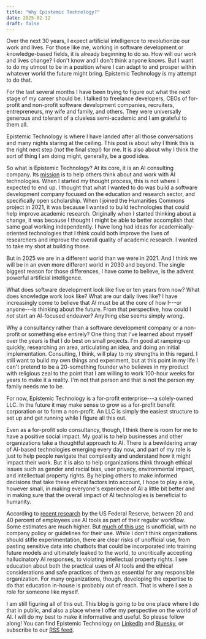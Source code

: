 ```yaml
---
title: "Why Epistemic Technology?"
date: 2025-02-12
draft: false
---
```


Over the next 30 years, I expect artificial intelligence to revolutionize our work and lives. For those like me, working in software development or knowledge-based fields, it is already beginning to do so. How will our work and lives change? I don't know and I don't think anyone knows. But I want to do my utmost to be in a position where I can adapt to and prosper within whatever world the future might bring. Epistemic Technology is my attempt to do that.

For the last several months I have been trying to figure out what the next stage of my career should be. I talked to freelance developers, CEOs of for-profit and non-profit software development companies, recruiters, entrepreneurs, my wife and family, and others. They were universally generous and tolerant of a clueless semi-academic and I am grateful to them all. 

Epistemic Technology is where I have landed after all those conversations and many nights staring at the ceiling. This post is about why I think this is the right next step (*not* the final step!) for me. It is also about why I think the sort of thing I am doing might, generally, be a good idea.

So what is Epistemic Technology? At its core, it is an AI consulting company. Its [mission](/mission/) is to help others think about and work with AI technologies. When I started my thought process, this is not where I expected to end up. I thought that what I wanted to do was build a software development company focused on the education and research sector, and specifically open scholarship. When I joined the Humanities Commons project in 2021, it was because I wanted to build technologies that could help improve academic research. Originally when I started thinking about a change, it was because I thought I might be able to better accomplish that same goal working independently. I have long had ideas for academically-oriented technologies that I think could both improve the lives of researchers and improve the overall quality of academic research. I wanted to take my shot at building those.

But in 2025 we are in a different world than we were in 2021. And I think we will be in an even more different world in 2030 and beyond. The single biggest reason for those differences, I have come to believe, is the advent powerful artificial intelligence.

What does software development look like five or ten years from now? What does knowledge work look like? What are our daily lives like? I have increasingly come to believe that AI must be at the core of how I---or anyone---is thinking about the future. From that perspective, how could I *not* start an AI-focused endeavor? Anything else seems simply wrong.

Why a consultancy rather than a software development company or a non-profit or something else entirely? One thing that I've learned about myself over the years is that I do best on small projects. I'm good at ramping-up quickly, researching an area, articulating an idea, and doing an initial implementation. Consulting, I think, will play to my strengths in this regard. I still want to build my own things and experiment, but at this point in my life I can't pretend to be a 20-something founder who believes in my product with religious zeal to the point that I am willing to work 100-hour weeks for years to make it a reality. I'm not that person and that is not the person my family needs me to be. 

For now, Epistemic Technology is a for-profit enterprise---a solely-owned LLC. In the future it may make sense to grow as a for-profit benefit corporation or to form a non-profit. An LLC is simply the easiest structure to set up and get running while I figure all this out.

Even as a for-profit solo consultancy, though, I think there is room for me to have a positive social impact. My goal is to help businesses and other organizations take a thoughtful approach to AI. There is a bewildering array of AI-based technologies emerging every day now, and part of my role is just to help people navigate that complexity and understand how it might impact their work. But it is also to help organizations think through ethical issues such as gender and racial bias, user privacy, environmental impact, and intellectual property rights. By helping others to make informed decisions that take these ethical factors into account, I hope to play a role, however small, in making everyone's experience of AI a little bit better and in making sure that the overall impact of AI technologies is beneficial to humanity.

According to [recent research](https://www.federalreserve.gov/econres/notes/feds-notes/measuring-ai-uptake-in-the-workplace-20240205.html) by the US Federal Reserve, between 20 and 40 percent of employees use AI tools as part of their regular workflow. Some estimates are much higher. But [much of this use](https://www.conference-board.org/press/us-workers-and-generative-ai) is unofficial, with no company policy or guidelines for their use. While I don't think organizations should stifle experimentation, there are clear risks of unofficial use, from pasting sensitive data into chatbots that could be incorporated into training future models and ultimately leaked to the world, to uncritically accepting hallucinatory AI responses, to violating intellectual property rights. I see education about both the practical uses of AI tools and the ethical considerations and safe practices of them as essential for any responsible organization. For many organizations, though, developing the expertise to do that education in-house is probably out of reach. That is where I see a role for someone like myself. 

I am still figuring all of this out. This blog is going to be one place where I do that in public, and also a place where I offer my perspective on the world of AI. I will do my best to make it informative and useful. So please follow along! You can find Epistemic Technology on [LinkedIn](https://www.linkedin.com/company/epistemic-technology-llc/) and [Bluesky](https://bsky.app/profile/epistemic-tech.bsky.social), or subscribe to our [RSS feed](/blog/index.xml).
